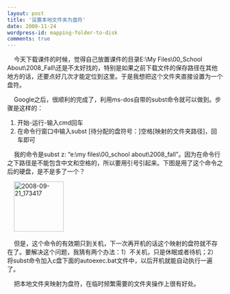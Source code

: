 ```yaml
---
layout: post
title: '设置本地文件夹为盘符'
date: 2008-11-24
wordpress-id: mapping-folder-to-disk
comments: true
---
```

<p>&#160;&#160;&#160; 今天下载课件的时候，觉得自己放置课件的目录E:\My Files\00_School About\2008_Fall\还是不太好找的，特别是如果之前下载文件的保存路径在其他地方的话，还要点好几次才能定位到这里。于是我想把这个文件夹直接设置为一个盘符。</p>  <p>&#160;&#160;&#160; Google之后，很顺利的完成了，利用ms-dos自带的subst命令就可以做到。步骤是这样的：</p>  <ol>   <li>开始-运行-输入cmd回车 </li>    <li>在命令行窗口中输入subst [待分配的盘符号：]空格[映射的文件夹路径]，回车即可</li> </ol>  <p>&#160;&#160;&#160; 我的命令是subst z: “e:\my files\00_school about\2008_fall”。因为在命令行之下路径是不能包含中文和空格的，所以要用引号引起来。下图是用了这个命令之后的硬盘，是不是多了一个？</p>  <p>&#160;&#160;&#160; <a href="http://laoyang.yo2.cn/wp-content/uploads/300/30018/2008/11/20080921-173417.png"><img title="2008-09-21_173417" style="border-top-width: 0px; display: inline; border-left-width: 0px; border-bottom-width: 0px; border-right-width: 0px" height="117" alt="2008-09-21_173417" src="http://laoyang.yo2.cn/wp-content/uploads/300/30018/2008/11/20080921-173417-thumb.png" width="116" border="0" /></a> </p>  <p>&#160;&#160;&#160; 但是，这个命令的有效期只到关机，下一次再开机的话这个映射的盘符就不存在了。要解决这个问题，我猜有两个办法：1）不关机，只是休眠或者待机；2）将subst命令加入c盘下面的autoexec.bat文件中，以后开机就能自动执行一遍了。</p>  <p>&#160;&#160;&#160; 把本地文件夹映射为盘符，在临时频繁需要的文件夹操作上很有好处。</p>
